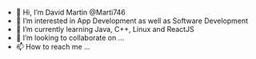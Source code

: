 - 👋 Hi, I’m David Martin @Marti746
- 👀 I’m interested in App Development as well as Software Development
- 🌱 I’m currently learning Java, C++, Linux and ReactJS
- 💞️ I’m looking to collaborate on ...
- 📫 How to reach me ...

<!---
Marti746/Marti746 is a ✨ special ✨ repository because its `README.md` (this file) appears on your GitHub profile.
You can click the Preview link to take a look at your changes.
--->
